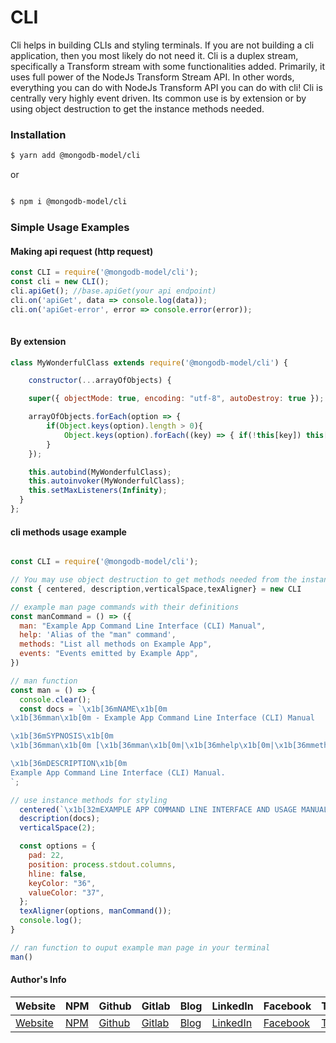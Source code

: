 # CLI

Cli helps in building CLIs and styling terminals. If you are not building a cli application, then you most likely do not need it. Cli is a duplex stream, specifically a Transform stream with some functionalities added. Primarily, it uses full power of the NodeJs Transform Stream API. In other words, everything you can do with NodeJs Transform API you can do with cli! Cli is centrally very highly event driven. Its common use is by extension or by using object destruction to get the instance methods needed.

### Installation

```bash
$ yarn add @mongodb-model/cli

```
 or 

```bash

$ npm i @mongodb-model/cli

```

### Simple Usage Examples


#### Making api request (http request)
```javascript
const CLI = require('@mongodb-model/cli');
const cli = new CLI();
cli.apiGet(); //base.apiGet(your api endpoint)
cli.on('apiGet', data => console.log(data));
cli.on('apiGet-error', error => console.error(error));
 
```

#### By extension

```javascript
class MyWonderfulClass extends require('@mongodb-model/cli') {

    constructor(...arrayOfObjects) {

    super({ objectMode: true, encoding: "utf-8", autoDestroy: true });

    arrayOfObjects.forEach(option => {
        if(Object.keys(option).length > 0){
            Object.keys(option).forEach((key) => { if(!this[key]) this[key] = option[key];})
        }
    });

    this.autobind(MyWonderfulClass);
    this.autoinvoker(MyWonderfulClass);
    this.setMaxListeners(Infinity);
  }
};

```

#### cli methods usage example
```javascript

const CLI = require('@mongodb-model/cli');

// You may use object destruction to get methods needed from the instance.
const { centered, description,verticalSpace,texAligner} = new CLI

// example man page commands with their definitions
const manCommand = () => ({
  man: "Example App Command Line Interface (CLI) Manual",
  help: 'Alias of the "man" command',
  methods: "List all methods on Example App",
  events: "Events emitted by Example App",
})

// man function 
const man = () => {
  console.clear();
  const docs = `\x1b[36mNAME\x1b[0m
\x1b[36mman\x1b[0m - Example App Command Line Interface (CLI) Manual 

\x1b[36mSYPNOSIS\x1b[0m
\x1b[36mman\x1b[0m [\x1b[36mman\x1b[0m|\x1b[36mhelp\x1b[0m|\x1b[36mmethods\x1b[0m|\x1b[36mevent\x1b[0m|\x1b[36mclass\x1b[0m] 

\x1b[36mDESCRIPTION\x1b[0m
Example App Command Line Interface (CLI) Manual.
`;

// use instance methods for styling 
  centered(`\x1b[32mEXAMPLE APP COMMAND LINE INTERFACE AND USAGE MANUAL\x1b[0m`);
  description(docs);
  verticalSpace(2);

  const options = {
    pad: 22,
    position: process.stdout.columns,
    hline: false,
    keyColor: "36",
    valueColor: "37",
  };
  texAligner(options, manCommand());
  console.log();
}

// ran function to ouput example man page in your terminal
man()
```

#### Author's Info
Website|NPM|Github|Gitlab|Blog|LinkedIn|Facebook|Twitter|Instagram|
--- | --- | --- | --- | --- | --- | --- |--- |--- |
[Website](https://www.ericsonsweah.com/dashboard)|[NPM](https://www.npmjs.com/org/mongodb-model)|[Github](https://github.com/ericsonweah)|[Gitlab](https://gitlab.com/ericsonweah)|[Blog](https://www.ericonsweah.dev)|[LinkedIn](https://www.linkedin.com/in/ericson-weah-b03600210)|[Facebook](https://www.facebook.com/Eric.S.Weah)|[Twitter](https://twitter.com/EricsonWeah1)|[Instagram](https://www.instagram.com/ericsonweah/)|

